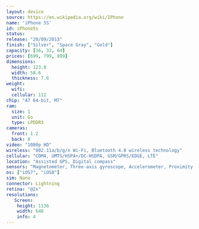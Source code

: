 ```yaml
---
layout: device
source: https://en.wikipedia.org/wiki/IPhone
name: 'iPhone 5S'
id: iPhone5s
status:
release: "20/09/2013"
finish: ["Silver", "Space Gray", "Gold"]
capacity: [16, 32, 64]
prices: [699, 799, 899]
dimensions:
  height: 123.8
  width: 58.6
  thickness: 7.6
weight:
  wifi:
  cellular: 112
chip: "A7 64-bit, M7"
ram:
  size: 1
  unit: Go
  type: LPDDR3
cameras:
  front: 1.2
  back: 8
video: "1080p HD"
wireless: "802.11a/b/g/n Wi‑Fi, Bluetooth 4.0 wireless technology"
cellular: "CDMA, UMTS/HSPA+/DC-HSDPA, GSM/GPRS/EDGE, LTE"
location: "Assisted GPS, Digital compass"
sensors: "Magnetometer, Three-axis gyroscope, Accelerometer, Proximity sensor, Ambient light sensor"
os: ["iOS7", "iOS8"]
sim: Nano
connector: Lightning
retina: "@2x"
resolutions:
   Screen:
    height: 1136
    width: 640
    info: 4
---
```

